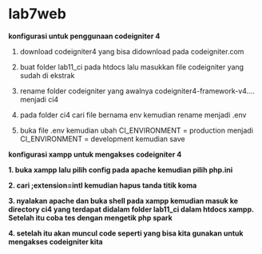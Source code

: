 # lab7web

**konfigurasi untuk penggunaan codeigniter 4**

1. download codeigniter4 yang bisa didownload pada codeigniter.com

2. buat folder lab11_ci pada htdocs lalu masukkan file codeigniter yang sudah di ekstrak

3. rename folder codeigniter yang awalnya codeigniter4-framework-v4.... menjadi ci4

4. pada folder ci4 cari file bernama env kemudian rename menjadi .env

5. buka file .env kemudian ubah CI_ENVIRONMENT = production menjadi CI_ENVIRONMENT = development kemudian save


**konfigurasi xampp untuk mengakses codeigniter 4**

**1. buka xampp lalu pilih config pada apache kemudian pilih php.ini**

**2. cari ;extension=intl kemudian hapus tanda titik koma**

**3. nyalakan apache dan buka shell pada xampp kemudian masuk ke directory ci4 yang terdapat didalam folder lab11_ci dalam htdocs xampp. Setelah itu coba tes dengan mengetik php spark**

**4. setelah itu akan muncul code seperti yang bisa kita gunakan untuk mengakses codeigniter kita**
